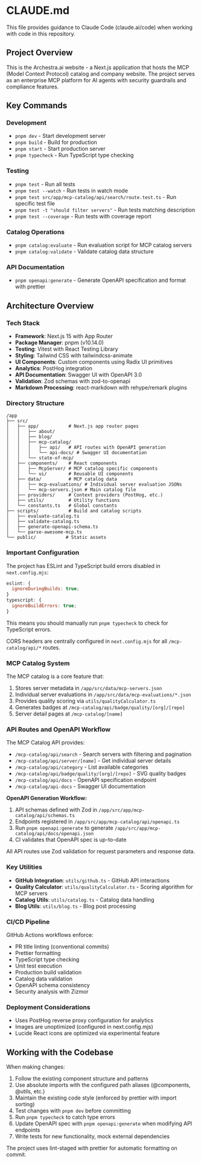 # CLAUDE.md

This file provides guidance to Claude Code (claude.ai/code) when working with code in this repository.

## Project Overview

This is the Archestra.ai website - a Next.js application that hosts the MCP (Model Context Protocol) catalog and company website. The project serves as an enterprise MCP platform for AI agents with security guardrails and compliance features.

## Key Commands

### Development

- `pnpm dev` - Start development server
- `pnpm build` - Build for production
- `pnpm start` - Start production server
- `pnpm typecheck` - Run TypeScript type checking

### Testing

- `pnpm test` - Run all tests
- `pnpm test --watch` - Run tests in watch mode
- `pnpm test src/app/mcp-catalog/api/search/route.test.ts` - Run specific test file
- `pnpm test -t "should filter servers"` - Run tests matching description
- `pnpm test --coverage` - Run tests with coverage report

### Catalog Operations

- `pnpm catalog:evaluate` - Run evaluation script for MCP catalog servers
- `pnpm catalog:validate` - Validate catalog data structure

### API Documentation

- `pnpm openapi:generate` - Generate OpenAPI specification and format with prettier

## Architecture Overview

### Tech Stack

- **Framework**: Next.js 15 with App Router
- **Package Manager**: pnpm (v10.14.0)
- **Testing**: Vitest with React Testing Library
- **Styling**: Tailwind CSS with tailwindcss-animate
- **UI Components**: Custom components using Radix UI primitives
- **Analytics**: PostHog integration
- **API Documentation**: Swagger UI with OpenAPI 3.0
- **Validation**: Zod schemas with zod-to-openapi
- **Markdown Processing**: react-markdown with rehype/remark plugins

### Directory Structure

```
/app
├── src/
│   ├── app/           # Next.js app router pages
│   │   ├── about/
│   │   ├── blog/
│   │   ├── mcp-catalog/
│   │   │   ├── api/   # API routes with OpenAPI generation
│   │   │   └── api-docs/ # Swagger UI documentation
│   │   └── state-of-mcp/
│   ├── components/    # React components
│   │   ├── McpServer/ # MCP catalog specific components
│   │   └── ui/        # Reusable UI components
│   ├── data/          # MCP catalog data
│   │   ├── mcp-evaluations/ # Individual server evaluation JSONs
│   │   └── mcp-servers.json # Main catalog file
│   ├── providers/     # Context providers (PostHog, etc.)
│   ├── utils/         # Utility functions
│   └── constants.ts   # Global constants
├── scripts/           # Build and catalog scripts
│   ├── evaluate-catalog.ts
│   ├── validate-catalog.ts
│   ├── generate-openapi-schema.ts
│   └── parse-awesome-mcp.ts
└── public/           # Static assets
```

### Important Configuration

The project has ESLint and TypeScript build errors disabled in `next.config.mjs`:

```javascript
eslint: {
  ignoreDuringBuilds: true;
}
typescript: {
  ignoreBuildErrors: true;
}
```

This means you should manually run `pnpm typecheck` to check for TypeScript errors.

CORS headers are centrally configured in `next.config.mjs` for all `/mcp-catalog/api/*` routes.

### MCP Catalog System

The MCP catalog is a core feature that:

1. Stores server metadata in `/app/src/data/mcp-servers.json`
2. Individual server evaluations in `/app/src/data/mcp-evaluations/*.json`
3. Provides quality scoring via `utils/qualityCalculator.ts`
4. Generates badges at `/mcp-catalog/api/badge/quality/[org]/[repo]`
5. Server detail pages at `/mcp-catalog/[name]`

### API Routes and OpenAPI Workflow

The MCP Catalog API provides:
- `/mcp-catalog/api/search` - Search servers with filtering and pagination
- `/mcp-catalog/api/server/[name]` - Get individual server details
- `/mcp-catalog/api/category` - List available categories
- `/mcp-catalog/api/badge/quality/[org]/[repo]` - SVG quality badges
- `/mcp-catalog/api/docs` - OpenAPI specification endpoint
- `/mcp-catalog/api-docs` - Swagger UI documentation

**OpenAPI Generation Workflow:**
1. API schemas defined with Zod in `/app/src/app/mcp-catalog/api/schemas.ts`
2. Endpoints registered in `/app/src/app/mcp-catalog/api/openapi.ts`
3. Run `pnpm openapi:generate` to generate `/app/src/app/mcp-catalog/api/docs/openapi.json`
4. CI validates that OpenAPI spec is up-to-date

All API routes use Zod validation for request parameters and response data.

### Key Utilities

- **GitHub Integration**: `utils/github.ts` - GitHub API interactions
- **Quality Calculator**: `utils/qualityCalculator.ts` - Scoring algorithm for MCP servers
- **Catalog Utils**: `utils/catalog.ts` - Catalog data handling
- **Blog Utils**: `utils/blog.ts` - Blog post processing

### CI/CD Pipeline

GitHub Actions workflows enforce:
- PR title linting (conventional commits)
- Prettier formatting
- TypeScript type checking
- Unit test execution
- Production build validation
- Catalog data validation
- OpenAPI schema consistency
- Security analysis with Zizmor

### Deployment Considerations

- Uses PostHog reverse proxy configuration for analytics
- Images are unoptimized (configured in next.config.mjs)
- Lucide React icons are optimized via experimental feature

## Working with the Codebase

When making changes:

1. Follow the existing component structure and patterns
2. Use absolute imports with the configured path aliases (@components, @utils, etc.)
3. Maintain the existing code style (enforced by prettier with import sorting)
4. Test changes with `pnpm dev` before committing
5. Run `pnpm typecheck` to catch type errors
6. Update OpenAPI spec with `pnpm openapi:generate` when modifying API endpoints
7. Write tests for new functionality, mock external dependencies

The project uses lint-staged with prettier for automatic formatting on commit.
